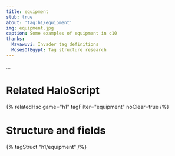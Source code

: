 ```yaml
---
title: equipment
stub: true
about: 'tag:h1/equipment'
img: equipment.jpg
caption: Some examples of equipment in c10
thanks:
  Kavawuvi: Invader tag definitions
  MosesOfEgypt: Tag structure research
---
```

...
# Related HaloScript

{% relatedHsc game="h1" tagFilter="equipment" noClear=true /%}

# Structure and fields

{% tagStruct "h1/equipment" /%}
